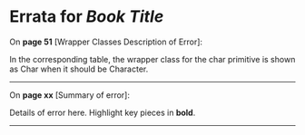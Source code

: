 # Errata for *Book Title*

On **page 51** [Wrapper Classes Description of Error]:
 
In the corresponding table, the wrapper class for the char primitive is shown as Char when it should be Character.

***

On **page xx** [Summary of error]:
 
Details of error here. Highlight key pieces in **bold**.

***
